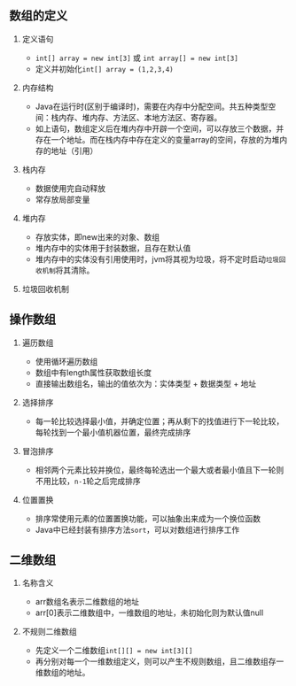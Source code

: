 ## 数组的定义
1. 定义语句
    * `int[] array = new int[3]` 或 `int array[] = new int[3]`
    * 定义并初始化`int[] array = (1,2,3,4)`

2. 内存结构
    * Java在运行时(区别于编译时)，需要在内存中分配空间。共五种类型空间：栈内存、堆内存、方法区、本地方法区、寄存器。
    * 如上语句，数组定义后在堆内存中开辟一个空间，可以存放三个数据，并存在一个地址。而在栈内存中存在定义的变量array的空间，存放的为堆内存的地址（引用）
    
3. 栈内存
    * 数据使用完自动释放
    * 常存放局部变量

4. 堆内存
    * 存放实体，即new出来的对象、数组
    * 堆内存中的实体用于封装数据，且存在默认值
    * 堆内存中的实体没有引用使用时，jvm将其视为垃圾，将不定时启动`垃圾回收机制`将其清除。

5. 垃圾回收机制

## 操作数组
1. 遍历数组
    * 使用循环遍历数组
    * 数组中有length属性获取数组长度
    * 直接输出数组名，输出的值依次为：实体类型 + 数据类型 + 地址

2. 选择排序
    * 每一轮比较选择最小值，并确定位置；再从剩下的找值进行下一轮比较，每轮找到一个最小值机器位置，最终完成排序

3. 冒泡排序
    * 相邻两个元素比较并换位，最终每轮选出一个最大或者最小值且下一轮则不用比较，`n-1`轮之后完成排序

4. 位置置换
    * 排序常使用元素的位置置换功能，可以抽象出来成为一个换位函数
    * Java中已经封装有排序方法`sort`，可以对数组进行排序工作

## 二维数组
1. 名称含义
    * arr数组名表示二维数组的地址
    * arr[0]表示二维数组中，一维数组的地址，未初始化则为默认值null

3. 不规则二维数组
    * 先定义一个二维数组`int[][] = new int[3][]`
    * 再分别对每一个一维数组定义，则可以产生不规则数组，且二维数组存一维数组的地址。
